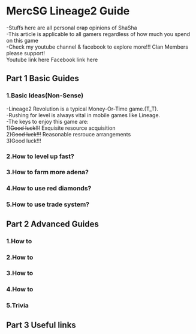 # MercSG Lineage2 Guide
-Stuffs here are all personal ~~crap~~ opinions of ShaSha</br> 
-This article is applicable to all gamers regardless of how much you spend on this game</br>
-Check my youtube channel & facebook to explore more!!! Clan Members please support! </br> 
Youtube link here
Facebook link here


## Part 1 Basic Guides
### 1.Basic Ideas(Non-Sense)
-Lineage2 Revolution is a typical Money-Or-Time game.(T_T).</br>
-Rushing for level is always vital in mobile games like Lineage.</br>
-The keys to enjoy this game are:</br>
 1)~~Good luck!!!~~ Exquisite resource acquisition</br>
 2)~~Good luck!!!~~ Reasonable resrouce arrangements</br>
 3)Good luck!!!</br>



### 2.How to level up fast?
### 3.How to farm more adena?
### 4.How to use red diamonds?
### 5.How to use trade system?


## Part 2 Advanced Guides
### 1.How to 
### 2.How to 
### 3.How to
### 4.How to 
### 5.Trivia


## Part 3 Useful links
